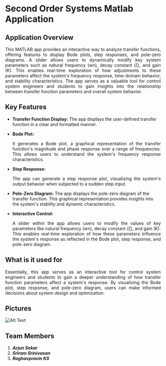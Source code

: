 # Second Order Systems Matlab Application

## Application Overview

<div align="justify"> This MATLAB app provides an interactive way to analyze transfer functions, offering features to display Bode plots, step responses, and pole-zero diagrams.  A slider allows users to dynamically modify key system parameters such as natural frequency (wn), decay constant (ζ), and gain (K). This enables real-time exploration of how adjustments to these parameters affect the system's frequency response, time-domain behavior, and stability characteristics. The app serves as a valuable tool for control system engineers and students to gain insights into the relationship between transfer function parameters and overall system behavior. </div>

## Key Features 

- **Transfer Function Display:** The app displays the user-defined transfer function in a clear and formatted manner.
  
- **Bode Plot:** <div align="justify"> It generates a Bode plot, a graphical representation of the transfer function's magnitude and phase response over a range of frequencies. This allows users to understand the system's frequency response characteristics.</div>
  
- **Step Response:** <div align="justify"> The app can generate a step response plot, visualizing the system's output behavior when subjected to a sudden step input.
  
- **Pole-Zero Diagram:** The app displays the pole-zero diagram of the transfer function. This graphical representation provides insights into the system's stability and dynamic characteristics.</div>
  
- **Interactive Control:** <div align="justify"> A slider within the app allows users to modify the values of key parameters like natural frequency (wn), decay constant (ζ), and gain (K). This enables real-time exploration of how these parameters influence the system's response as reflected in the Bode plot, step response, and pole-zero diagram.</div>
  
## What is it used for 

<div align="justify"> Essentially, this app serves as an interactive tool for control system engineers and students to gain a deeper understanding of how transfer function parameters affect a system's response. By visualizing the Bode plot, step response, and pole-zero diagram, users can make informed decisions about system design and optimization. </div>

## Pictures
![Alt Text](https://github.com/carbonvibes/Second-Order-Systems_MATLAB-App/blob/main/Resources/IMG.png)

## Team Members
1. **_Arjun Sekar_**
2. **_Sriram Srinivasan_**
3. **_Raghavpravin KS_**

